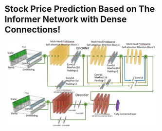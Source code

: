 # Stock Price Prediction Based on The Informer Network with Dense Connections!

![image](https://github.com/Chanpohsuan/Dense-Informer2025/blob/main/1.jpg)




